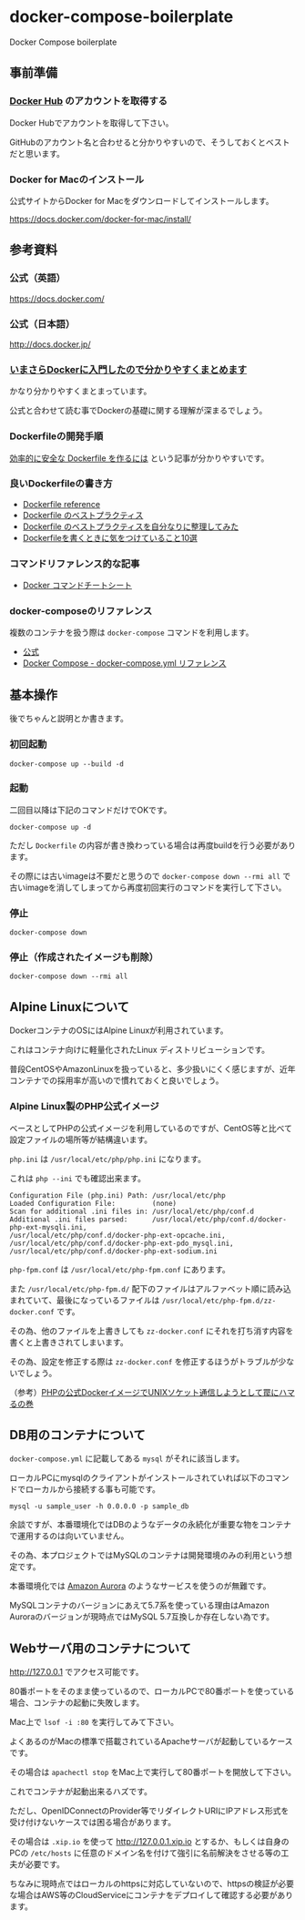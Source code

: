 # docker-compose-boilerplate
Docker Compose boilerplate

## 事前準備

### [Docker Hub](https://hub.docker.com/) のアカウントを取得する

Docker Hubでアカウントを取得して下さい。

GitHubのアカウント名と合わせると分かりやすいので、そうしておくとベストだと思います。

### Docker for Macのインストール

公式サイトからDocker for Macをダウンロードしてインストールします。

https://docs.docker.com/docker-for-mac/install/

## 参考資料

### 公式（英語）

https://docs.docker.com/

### 公式（日本語）

http://docs.docker.jp/

### [いまさらDockerに入門したので分かりやすくまとめます](https://qiita.com/gold-kou/items/44860fbda1a34a001fc1)

かなり分かりやすくまとまっています。

公式と合わせて読む事でDockerの基礎に関する理解が深まるでしょう。

### Dockerfileの開発手順

[効率的に安全な Dockerfile を作るには](https://qiita.com/pottava/items/452bf80e334bc1fee69a) という記事が分かりやすいです。

### 良いDockerfileの書き方

- [Dockerfile reference](https://docs.docker.com/engine/reference/builder/#usage)
- [Dockerfile のベストプラクティス](http://docs.docker.jp/engine/articles/dockerfile_best-practice.html)
- [Dockerfile のベストプラクティスを自分なりに整理してみた](https://qiita.com/ao_log/items/f615e0e82164ad854792)
- [Dockerfileを書くときに気をつけていること10選](https://qiita.com/c18t/items/f3a911ef01f124071c95)

### コマンドリファレンス的な記事

- [Docker コマンドチートシート](https://qiita.com/wMETAw/items/34ba5c980e2a38e548db)

### docker-composeのリファレンス

複数のコンテナを扱う際は `docker-compose` コマンドを利用します。

- [公式](https://docs.docker.com/compose/)
- [Docker Compose - docker-compose.yml リファレンス](https://qiita.com/zembutsu/items/9e9d80e05e36e882caaa)

## 基本操作

後でちゃんと説明とか書きます。

### 初回起動

`docker-compose up --build -d`

### 起動

二回目以降は下記のコマンドだけでOKです。

`docker-compose up -d`

ただし `Dockerfile` の内容が書き換わっている場合は再度buildを行う必要があります。

その際には古いimageは不要だと思うので `docker-compose down --rmi all` で古いimageを消してしまってから再度初回実行のコマンドを実行して下さい。

### 停止

`docker-compose down`

### 停止（作成されたイメージも削除）

`docker-compose down --rmi all`

## Alpine Linuxについて

DockerコンテナのOSにはAlpine Linuxが利用されています。

これはコンテナ向けに軽量化されたLinux ディストリビューションです。

普段CentOSやAmazonLinuxを扱っていると、多少扱いにくく感じますが、近年コンテナでの採用率が高いので慣れておくと良いでしょう。

### Alpine Linux製のPHP公式イメージ

ベースとしてPHPの公式イメージを利用しているのですが、CentOS等と比べて設定ファイルの場所等が結構違います。

`php.ini` は `/usr/local/etc/php/php.ini` になります。

これは `php --ini` でも確認出来ます。

```
Configuration File (php.ini) Path: /usr/local/etc/php
Loaded Configuration File:         (none)
Scan for additional .ini files in: /usr/local/etc/php/conf.d
Additional .ini files parsed:      /usr/local/etc/php/conf.d/docker-php-ext-mysqli.ini,
/usr/local/etc/php/conf.d/docker-php-ext-opcache.ini,
/usr/local/etc/php/conf.d/docker-php-ext-pdo_mysql.ini,
/usr/local/etc/php/conf.d/docker-php-ext-sodium.ini
```

`php-fpm.conf` は `/usr/local/etc/php-fpm.conf` にあります。

また `/usr/local/etc/php-fpm.d/` 配下のファイルはアルファベット順に読み込まれていて、最後になっているファイルは `/usr/local/etc/php-fpm.d/zz-docker.conf` です。

その為、他のファイルを上書きしても `zz-docker.conf` にそれを打ち消す内容を書くと上書きされてしまいます。

その為、設定を修正する際は `zz-docker.conf` を修正するほうがトラブルが少ないでしょう。

（参考）[PHPの公式DockerイメージでUNIXソケット通信しようとして罠にハマるの巻](https://yoshinorin.net/2017/03/06/php-official-docker-image-trap/)

## DB用のコンテナについて

`docker-compose.yml` に記載してある `mysql` がそれに該当します。

ローカルPCにmysqlのクライアントがインストールされていれば以下のコマンドでローカルから接続する事も可能です。

`mysql -u sample_user -h 0.0.0.0 -p sample_db`

余談ですが、本番環境化ではDBのようなデータの永続化が重要な物をコンテナで運用するのは向いていません。

その為、本プロジェクトではMySQLのコンテナは開発環境のみの利用という想定です。

本番環境化では [Amazon Aurora](https://aws.amazon.com/jp/rds/aurora/) のようなサービスを使うのが無難です。

MySQLコンテナのバージョンにあえて5.7系を使っている理由はAmazon Auroraのバージョンが現時点ではMySQL 5.7互換しか存在しない為です。

## Webサーバ用のコンテナについて

http://127.0.0.1 でアクセス可能です。

80番ポートをそのまま使っているので、ローカルPCで80番ポートを使っている場合、コンテナの起動に失敗します。

Mac上で `lsof -i :80` を実行してみて下さい。

よくあるのがMacの標準で搭載されているApacheサーバが起動しているケースです。

その場合は `apachectl stop` をMac上で実行して80番ポートを開放して下さい。

これでコンテナが起動出来るハズです。

ただし、OpenIDConnectのProvider等でリダイレクトURIにIPアドレス形式を受け付けないケースでは困る場合があります。

その場合は `.xip.io` を使って http://127.0.0.1.xip.io とするか、もしくは自身のPCの `/etc/hosts` に任意のドメイン名を付けて強引に名前解決をさせる等の工夫が必要です。

ちなみに現時点ではローカルのhttpsに対応していないので、httpsの検証が必要な場合はAWS等のCloudServiceにコンテナをデプロイして確認する必要があります。

